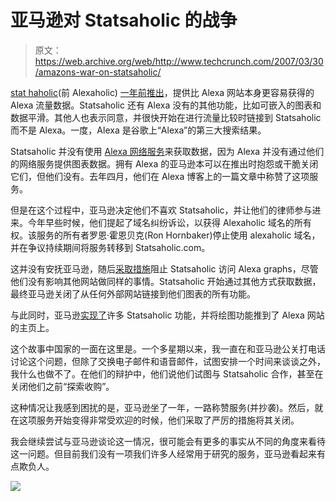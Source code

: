 # 亚马逊对 Statsaholic 的战争

> 原文：<https://web.archive.org/web/http://www.techcrunch.com/2007/03/30/amazons-war-on-statsaholic/>

[stat haholic](https://web.archive.org/web/20210924050921/http://www.statsaholic.com/)(前 Alexaholic) [一年前推出](https://web.archive.org/web/20210924050921/http://www.beta.techcrunch.com/2006/03/11/alexa-junkies-rejoice/)，提供比 Alexa 网站本身更容易获得的 Alexa 流量数据。Statsaholic 还有 Alexa 没有的其他功能，比如可嵌入的图表和数据平滑。其他人也表示同意，并很快开始在进行流量比较时链接到 Statsaholic 而不是 Alexa。一度，Alexa 是谷歌上“Alexa”的第三大搜索结果。

Statsaholic 并没有使用 [Alexa 网络服务](https://web.archive.org/web/20210924050921/http://www.amazon.com/b/ref=sc_fe_l_2/103-4181948-2435006?ie=UTF8&node=239513011&no=3435361&me=A36L942TSJ2AJA)来获取数据，因为 Alexa 并没有通过他们的网络服务提供图表数据。拥有 Alexa 的亚马逊本可以在推出时抱怨或干脆关闭它们，但他们没有。去年四月，他们在 Alexa 博客上的一篇文章中称赞了这项服务。

但是在这个过程中，亚马逊决定他们不喜欢 Statsaholic，并让他们的律师参与进来。今年早些时候，他们提起了域名纠纷诉讼，以获得 Alexaholic 域名的所有权。该服务的所有者罗恩·霍恩贝克(Ron Hornbaker)停止使用 alexaholic 域名，并在争议持续期间将服务转移到 Statsaholic.com。

这并没有安抚亚马逊，随后[采取措施](https://web.archive.org/web/20210924050921/http://awis.blogspot.com/2007/03/alexaholicstatsaholic.html)阻止 Statsaholic 访问 Alexa graphs，尽管他们没有影响其他网站做同样的事情。Statsaholic 开始通过其他方式获取数据，最终亚马逊关闭了从任何外部网站链接到他们图表的所有功能。

与此同时，亚马逊[实现了](https://web.archive.org/web/20210924050921/http://awis.blogspot.com/2007/03/traffic-graph-goes-front-and-center.html)许多 Statsaholic 功能，并将绘图功能推到了 Alexa 网站的主页上。

这个故事中国家的一面在这里是。一个多星期以来，我一直在和亚马逊公关打电话讨论这个问题，但除了交换电子邮件和语音邮件，试图安排一个时间来谈谈之外，我什么也做不了。在他们的辩护中，他们说他们试图与 Statsaholic 合作，甚至在关闭他们之前“探索收购”。

这种情况让我感到困扰的是，亚马逊坐了一年，一路称赞服务(并抄袭)。然后，就在这项服务开始变得非常受欢迎的时候，他们采取了严厉的措施将其关闭。

我会继续尝试与亚马逊谈论这一情况，很可能会有更多的事实从不同的角度来看待这一问题。但目前我们没有一项我们许多人经常用于研究的服务，亚马逊看起来有点欺负人。

[![](img/965f75790c4e2d42f1c4e2223bcc7d87.png)](https://web.archive.org/web/20210924050921/http://awis.blogspot.com/2006/04/alexa-site-facelift.html)
